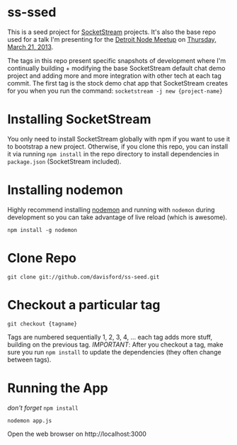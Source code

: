 # ss-ssed

This is a seed project for [SocketStream](http://socketstream.com) projects.  It's also the base repo used for a talk I'm presenting for the [Detroit Node Meetup](http://www.meetup.com/DetNode) on [Thursday, March 21, 2013](http://www.meetup.com/DetNode/events/68281302/).

The tags in this repo present specific snapshots of development where I'm continually building + modifying the base SocketStream default chat demo project and adding more and more integration with other tech at each tag commit.  The first tag is the stock demo chat app that SocketStream creates for you when you run the command: `socketstream -j new {project-name}`

# Installing SocketStream

You only need to install SocketStream globally with npm if you want to use it to bootstrap a new project.  Otherwise, if you clone this repo, you can install it via running `npm install` in the repo directory to install dependencies in `package.json` (SocketStream included).

# Installing nodemon

Highly recommend installing [nodemon](https://github.com/remy/nodemon) and running with `nodemon` during development so you can take advantage of live reload (which is awesome).

```
npm install -g nodemon
```

# Clone Repo

```
git clone git://github.com/davisford/ss-seed.git
```

# Checkout a particular tag

```
git checkout {tagname}
```

Tags are numbered sequentially 1, 2, 3, 4, ...  each tag adds more stuff, building on the previous tag.  *IMPORTANT*: After you checkout a tag, make sure you run `npm install` to update the dependencies (they often change between tags).

# Running the App
_don't forget_ `npm install`

```
nodemon app.js
```

Open the web browser on http://localhost:3000